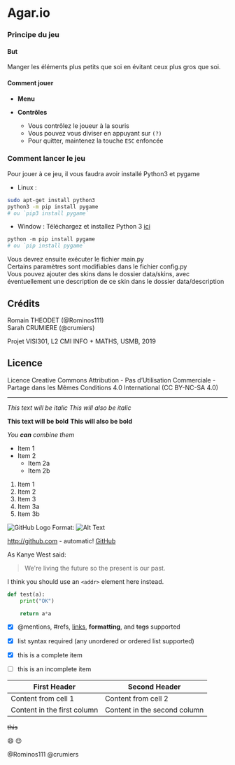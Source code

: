 # Agar.io

### Principe du jeu

#### But

Manger les éléments plus petits que soi en évitant ceux plus gros que soi.

#### Comment jouer

* **Menu**

* **Contrôles**
    * Vous contrôlez le joueur à la souris
    * Vous pouvez vous diviser en appuyant sur ```(?)```
    * Pour quitter, maintenez la touche ```ESC``` enfoncée

### Comment lancer le jeu

Pour jouer à ce jeu, il vous faudra avoir installé Python3 et pygame
* Linux :
```Bash
sudo apt-get install python3
python3 -m pip install pygame
# ou `pip3 install pygame`
```

* Window :
Téléchargez et installez Python 3 [ici](https://www.python.org/ftp/python/3.8.0/python-3.8.0-amd64.exe)
```Powershell
python -m pip install pygame
# ou `pip install pygame`
```

Vous devrez ensuite exécuter le fichier main.py <br />
Certains paramètres sont modifiables dans le fichier config.py <br />
Vous pouvez ajouter des skins dans le dossier data/skins, avec éventuellement une description de ce skin dans le dossier data/description

## Crédits

Romain THEODET (@Rominos111) <br />
Sarah CRUMIERE (@crumiers)

Projet VISI301, L2 CMI INFO + MATHS, USMB, 2019

## Licence

Licence Creative Commons Attribution - Pas d’Utilisation Commerciale - Partage dans les Mêmes Conditions 4.0 International (CC BY-NC-SA 4.0)  

<hr>



*This text will be italic*
_This will also be italic_

**This text will be bold**
__This will also be bold__

_You **can** combine them_



* Item 1
* Item 2
  * Item 2a
  * Item 2b



1. Item 1
1. Item 2
1. Item 3
 1. Item 3a
 1. Item 3b



![GitHub Logo](/images/logo.png)
Format: ![Alt Text](url)



http://github.com - automatic!
[GitHub](http://github.com)



As Kanye West said:
> We're living the future so
> the present is our past.



I think you should use an
`<addr>` element here instead.



```python
def test(a):
    print("OK")

    return a*a
```



- [x] @mentions, #refs, [links](), **formatting**, and <del>tags</del> supported
- [x] list syntax required (any unordered or ordered list supported)
- [x] this is a complete item
- [ ] this is an incomplete item



First Header | Second Header
------------ | -------------
Content from cell 1 | Content from cell 2
Content in the first column | Content in the second column



~~this~~



:smile:
:heart_eyes:



@Rominos111
@crumiers
